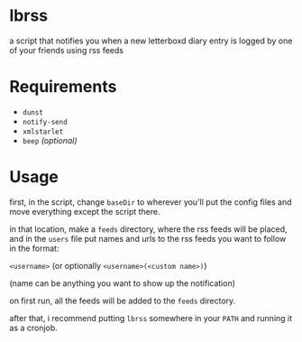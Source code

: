 # lbrss
a script that notifies you when a new letterboxd diary entry is logged by one of your friends using rss feeds

# Requirements
- `dunst`
- `notify-send`
- `xmlstarlet`
- `beep` _(optional)_

# Usage
first, in the script, change `baseDir` to wherever you'll put the config files and move everything except the script there.

in that location, make a `feeds` directory, where the rss feeds will be placed, and in the `users` file put names and urls to the rss feeds you want to follow in the format:

`<username>` (or optionally `<username>(<custom name>)`)

(name can be anything you want to show up the notification)

on first run, all the feeds will be added to the `feeds` directory.

after that, i recommend putting `lbrss` somewhere in your `PATH` and running it as a cronjob.
